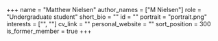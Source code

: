 +++
name = "Matthew Nielsen"
author_names = ["M Nielsen"]
role = "Undergraduate student"
short_bio = ""
id = ""
portrait = "portrait.png"
interests = ["", ""]
cv_link = ""
personal_website = ""
sort_position = 300
is_former_member = true
+++


